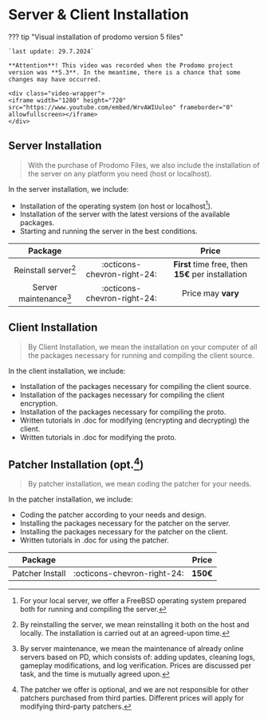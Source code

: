# Server & Client Installation

??? tip "Visual installation of prodomo version 5 files"

    `last update: 29.7.2024`

    **Attention**! This video was recorded when the Prodomo project version was **5.3**. In the meantime, there is a chance that some changes may have occurred.

    <div class="video-wrapper">
    <iframe width="1280" height="720" src="https://www.youtube.com/embed/WrvAWIUuloo" frameborder="0" allowfullscreen></iframe>
    </div>

## Server Installation

> With the purchase of Prodomo Files, we also include the installation of the server on any platform you need (host or localhost).

In the server installation, we include:

- Installation of the operating system (on host or localhost[^1]).
- Installation of the server with the latest versions of the available packages.
- Starting and running the server in the best conditions.



<center>

| Package      |                           | Price
| :---------: | :----------------------------------: | :----------------------------------:
| Reinstall server[^2] | :octicons-chevron-right-24: | **First** time free, then **15€** per installation
| Server maintenance[^3] | :octicons-chevron-right-24: | Price may **vary**

</center>

[^1]:
    For your local server, we offer a FreeBSD operating system prepared both for running and compiling the server.

[^2]:
    By reinstalling the server, we mean reinstalling it both on the host and locally. The installation is carried out at an agreed-upon time.

[^3]:
    By server maintenance, we mean the maintenance of already online servers based on PD, which consists of: adding updates, cleaning logs, gameplay modifications, and log verification. Prices are discussed per task, and the time is mutually agreed upon.  

[^4]:
    The patcher we offer is optional, and we are not responsible for other patchers purchased from third parties. Different prices will apply for modifying third-party patchers.  

## Client Installation

> By Client Installation, we mean the installation on your computer of all the packages necessary for running and compiling the client source.

In the client installation, we include:

- Installation of the packages necessary for compiling the client source.
- Installation of the packages necessary for compiling the client encryption.
- Installation of the packages necessary for compiling the proto.
- Written tutorials in .doc for modifying (encrypting and decrypting) the client.
- Written tutorials in .doc for modifying the proto.

## Patcher Installation (opt.[^4])

> By patcher installation, we mean coding the patcher for your needs.

In the patcher installation, we include:

- Coding the patcher according to your needs and design.
- Installing the packages necessary for the patcher on the server.
- Installing the packages necessary for the patcher on the client.
- Written tutorials in .doc for using the patcher.

<center>

| Package      |                           | Price
| :---------: | :----------------------------------: | :----------------------------------:
| Patcher Install | :octicons-chevron-right-24: | **150€**

</center>

